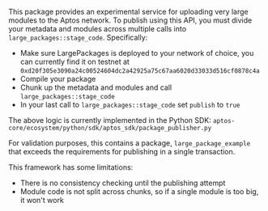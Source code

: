 This package provides an experimental service for uploading very large modules to the Aptos network. To publish using this API, you must divide your metadata and modules across multiple calls into `large_packages::stage_code`. Specifically:

- Make sure LargePackages is deployed to your network of choice, you can currently find it on testnet at `0xd20f305e3090a24c00524604dc2a42925a75c67aa6020d33033d516cf0878c4a`
- Compile your package
- Chunk up the metadata and modules and call `large_packages::stage_code`
- In your last call to `large_packages::stage_code` set `publish` to `true`

The above logic is currently implemented in the Python SDK: `aptos-core/ecosystem/python/sdk/aptos_sdk/package_publisher.py`

For validation purposes, this contains a package, `large_package_example` that exceeds the requirements for publishing in a single transaction.

This framework has some limitations:

- There is no consistency checking until the publishing attempt
- Module code is not split across chunks, so if a single module is too big, it won't work
